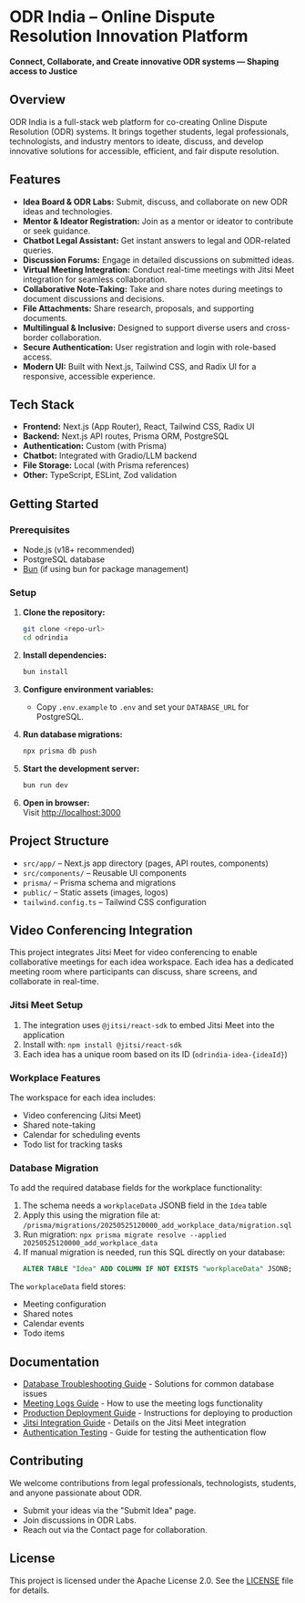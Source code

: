 # ODR India – Online Dispute Resolution Innovation Platform

**Connect, Collaborate, and Create innovative ODR systems — Shaping access to Justice**

## Overview

ODR India is a full-stack web platform for co-creating Online Dispute Resolution (ODR) systems. It brings together students, legal professionals, technologists, and industry mentors to ideate, discuss, and develop innovative solutions for accessible, efficient, and fair dispute resolution.

## Features

- **Idea Board & ODR Labs:** Submit, discuss, and collaborate on new ODR ideas and technologies.
- **Mentor & Ideator Registration:** Join as a mentor or ideator to contribute or seek guidance.
- **Chatbot Legal Assistant:** Get instant answers to legal and ODR-related queries.
- **Discussion Forums:** Engage in detailed discussions on submitted ideas.
- **Virtual Meeting Integration:** Conduct real-time meetings with Jitsi Meet integration for seamless collaboration.
- **Collaborative Note-Taking:** Take and share notes during meetings to document discussions and decisions.
- **File Attachments:** Share research, proposals, and supporting documents.
- **Multilingual & Inclusive:** Designed to support diverse users and cross-border collaboration.
- **Secure Authentication:** User registration and login with role-based access.
- **Modern UI:** Built with Next.js, Tailwind CSS, and Radix UI for a responsive, accessible experience.

## Tech Stack

- **Frontend:** Next.js (App Router), React, Tailwind CSS, Radix UI
- **Backend:** Next.js API routes, Prisma ORM, PostgreSQL
- **Authentication:** Custom (with Prisma)
- **Chatbot:** Integrated with Gradio/LLM backend
- **File Storage:** Local (with Prisma references)
- **Other:** TypeScript, ESLint, Zod validation

## Getting Started

### Prerequisites

- Node.js (v18+ recommended)
- PostgreSQL database
- [Bun](https://bun.sh/) (if using bun for package management)

### Setup

1. **Clone the repository:**
   ```bash
   git clone <repo-url>
   cd odrindia
   ```

2. **Install dependencies:**
   ```bash
   bun install
   ```

3. **Configure environment variables:**
   - Copy `.env.example` to `.env` and set your `DATABASE_URL` for PostgreSQL.

4. **Run database migrations:**
   ```bash
   npx prisma db push
   ```

5. **Start the development server:**
   ```bash
   bun run dev
   ```

6. **Open in browser:**  
   Visit [http://localhost:3000](http://localhost:3000)

## Project Structure

- `src/app/` – Next.js app directory (pages, API routes, components)
- `src/components/` – Reusable UI components
- `prisma/` – Prisma schema and migrations
- `public/` – Static assets (images, logos)
- `tailwind.config.ts` – Tailwind CSS configuration

## Video Conferencing Integration

This project integrates Jitsi Meet for video conferencing to enable collaborative meetings for each idea workspace. Each idea has a dedicated meeting room where participants can discuss, share screens, and collaborate in real-time.

### Jitsi Meet Setup

1. The integration uses `@jitsi/react-sdk` to embed Jitsi Meet into the application
2. Install with: `npm install @jitsi/react-sdk`
3. Each idea has a unique room based on its ID (`odrindia-idea-{ideaId}`)

### Workplace Features

The workspace for each idea includes:
- Video conferencing (Jitsi Meet)
- Shared note-taking
- Calendar for scheduling events
- Todo list for tracking tasks

### Database Migration

To add the required database fields for the workplace functionality:

1. The schema needs a `workplaceData` JSONB field in the `Idea` table
2. Apply this using the migration file at: `/prisma/migrations/20250525120000_add_workplace_data/migration.sql`
3. Run migration: `npx prisma migrate resolve --applied 20250525120000_add_workplace_data`
4. If manual migration is needed, run this SQL directly on your database:
   ```sql
   ALTER TABLE "Idea" ADD COLUMN IF NOT EXISTS "workplaceData" JSONB;
   ```

The `workplaceData` field stores:
- Meeting configuration
- Shared notes
- Calendar events
- Todo items

## Documentation

- [Database Troubleshooting Guide](./docs/DATABASE_TROUBLESHOOTING.md) - Solutions for common database issues
- [Meeting Logs Guide](./docs/MEETING_LOGS.md) - How to use the meeting logs functionality
- [Production Deployment Guide](./docs/PRODUCTION_DEPLOYMENT.md) - Instructions for deploying to production
- [Jitsi Integration Guide](./docs/JITSI_INTEGRATION.md) - Details on the Jitsi Meet integration
- [Authentication Testing](./docs/AUTHENTICATION_TESTING.md) - Guide for testing the authentication flow

## Contributing

We welcome contributions from legal professionals, technologists, students, and anyone passionate about ODR.  
- Submit your ideas via the "Submit Idea" page.
- Join discussions in ODR Labs.
- Reach out via the Contact page for collaboration.

## License

This project is licensed under the Apache License 2.0. See the [LICENSE](./LICENSE) file for details.
